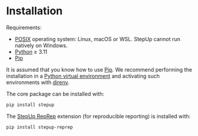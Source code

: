 # Installation

Requirements:

- [POSIX](https://en.wikipedia.org/wiki/POSIX) operating system: Linux, macOS or WSL. StepUp cannot run natively on Windows.
- [Python](https://www.python.org/) ≥ 3.11
- [Pip](https://pip.pypa.io/)

It is assumed that you know how to use [Pip](https://pip.pypa.io/).
We recommend performing the installation in a [Python virtual environment](https://docs.python.org/3/library/venv.html) and activating such environments with [direnv](https://direnv.net/).

The core package can be installed with:

```bash
pip install stepup
```

The [StepUp RepRep](https://reproducible-reporting.github.io/stepup-reprep/) extension
(for reproducible reporting) is installed with:

```bash
pip install stepup-reprep
```
